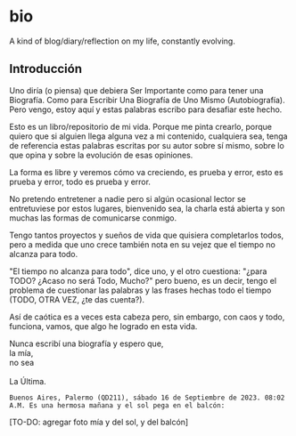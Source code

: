 # bio
A kind of blog/diary/reflection on my life, constantly evolving.

## Introducción
Uno diría (o piensa) que debiera Ser Importante como para tener una Biografía. Como para Escribir Una Biografía de Uno Mismo (Autobiografía). Pero vengo, estoy aquí y estas palabras escribo para desafiar este hecho.

Esto es un libro/repositorio de mi vida. Porque me pinta crearlo, porque quiero que si alguien llega alguna vez a mi contenido, cualquiera sea, tenga de referencia estas palabras escritas por su autor sobre sí mismo, sobre lo que opina y sobre la evolución de esas opiniones.

La forma es libre y veremos cómo va creciendo, es prueba y error, esto es prueba y error, todo es prueba y error.

No pretendo entretener a nadie pero si algún ocasional lector se entretuviese por estos lugares, bienvenido sea, la charla está abierta y son muchas las formas de comunicarse conmigo.

Tengo tantos proyectos y sueños de vida que quisiera completarlos todos, pero a medida que uno crece también nota en su vejez que el tiempo no alcanza para todo.

"El tiempo no alcanza para todo", dice uno, y el otro cuestiona: "¿para TODO? ¿Acaso no será Todo, Mucho?" pero bueno, es un decir, tengo el problema de cuestionar las palabras y las frases hechas todo el tiempo (TODO, OTRA VEZ, ¿te das cuenta?).

Así de caótica es a veces esta cabeza pero, sin embargo, con caos y todo, funciona, vamos, que algo he logrado en esta vida.

Nunca escribí una biografía y espero que,\
la mía,\
no sea\
\
La Última.

```
Buenos Aires, Palermo (QD211), sábado 16 de Septiembre de 2023. 08:02 A.M. Es una hermosa mañana y el sol pega en el balcón:
```

[TO-DO: agregar foto mía y del sol, y del balcón]